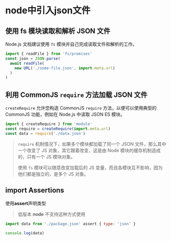 # node中引入json文件



## 使用 fs 模块读取和解析 JSON 文件

Node.js 文档建议使用 `fs` 模块并自己完成读取文件和解析的工作。

```javascript
import { readFile } from 'fs/promises'
const json = JSON.parse(
  await readFile(
    new URL('./some-file.json', import.meta.url)
  )
)
```



## 利用 CommonJS `require` 方法加载 JSON 文件

`createRequire` 允许您构造 CommonJS `require` 方法，以便可以使用典型的 CommonJS 功能，例如在 Node.js 中读取 JSON ES 模块。

```javascript
import { createRequire } from 'module'
const require = createRequire(import.meta.url)
const data = require('./data.json')
```

> `require` 机制情况下，如果多个模块都加载了同一个 JSON 文件，那么其中一个改变了 JS 对象，其它跟着改变，这是由 Node 模块的缓存机制造成的，只有一个 JS 模块对象。
>
> 使用 `fs` 模块可以随意改变加载后的 JS 变量，而且各模块互不影响，因为他们都是独立的，是多个 JS 对象。



## import Assertions

使用**assert**声明类型

> 低版本 **node** 不支持这种方式使用

```javascript
import data from './package.json' assert { type: 'json' }
 
console.log(data)
```

